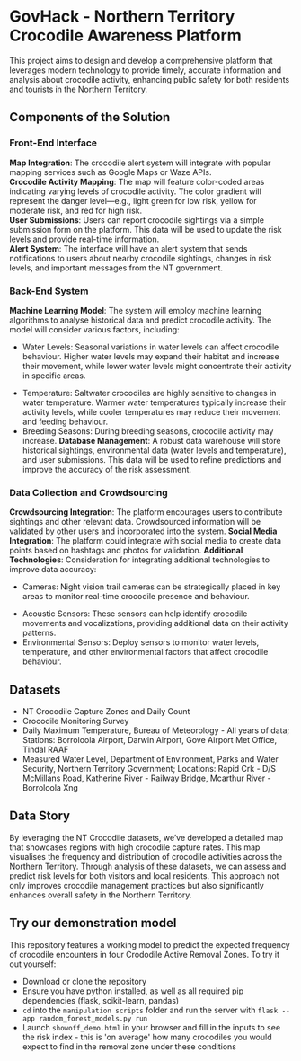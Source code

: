 # GovHack - Northern Territory Crocodile Awareness Platform

This project aims to design and develop a comprehensive platform that leverages modern technology to provide timely, accurate information and analysis about crocodile activity, enhancing public safety for both residents and tourists in the Northern Territory.

## Components of the Solution
### Front-End Interface
**Map Integration**: The crocodile alert system will integrate with popular mapping services such as Google Maps or Waze APIs.
<br>
**Crocodile Activity Mapping**: The map will feature color-coded areas indicating varying levels of crocodile activity. The color gradient will represent the danger level—e.g., light green for low risk, yellow for moderate risk, and red for high risk.
<br>
**User Submissions**: Users can report crocodile sightings via a simple submission form on the platform. This data will be used to update the risk levels and provide real-time information.
<br>
**Alert System**: The interface will have an alert system that sends notifications to users about nearby crocodile sightings, changes in risk levels, and important messages from the NT government.

### Back-End System
**Machine Learning Model**: The system will employ machine learning algorithms to analyse historical data and predict crocodile activity. The model will consider various factors, including:
 - Water Levels: Seasonal variations in water levels can affect crocodile behaviour. Higher water levels may expand their habitat and increase their movement, while lower water levels might concentrate their activity in specific areas.
 + Temperature: Saltwater crocodiles are highly sensitive to changes in water temperature. Warmer water temperatures typically increase their activity levels, while cooler temperatures may reduce their movement and feeding behaviour.
 + Breeding Seasons: During breeding seasons, crocodile activity may increase.
**Database Management**: A robust data warehouse will store historical sightings, environmental data (water levels and temperature), and user submissions. This data will be used to refine predictions and improve the accuracy of the risk assessment.

### Data Collection and Crowdsourcing
**Crowdsourcing Integration**: The platform encourages users to contribute sightings and other relevant data. Crowdsourced information will be validated by other users and incorporated into the system.
**Social Media Integration**: The platform could integrate with social media to create data points based on hashtags and photos for validation.
**Additional Technologies**: Consideration for integrating additional technologies to improve data accuracy:
 - Cameras: Night vision trail cameras can be strategically placed in key areas to monitor real-time crocodile presence and behaviour.
 + Acoustic Sensors: These sensors can help identify crocodile movements and vocalizations, providing additional data on their activity patterns.
 + Environmental Sensors: Deploy sensors to monitor water levels, temperature, and other environmental factors that affect crocodile behaviour.

## Datasets
- NT Crocodile Capture Zones and Daily Count
- Crocodile Monitoring Survey
- Daily Maximum Temperature, Bureau of Meteorology - All years of data; Stations: Borroloola Airport, Darwin Airport, Gove Airport Met Office, Tindal RAAF
- Measured Water Level, Department of Environment, Parks and Water Security, Northern Territory Government; Locations: Rapid Crk - D/S McMillans Road, Katherine River - Railway Bridge, Mcarthur River - Borroloola Xng

## Data Story
By leveraging the NT Crocodile datasets, we’ve developed a detailed map that showcases regions with high crocodile capture rates. This map visualises the frequency and distribution of crocodile activities across the Northern Territory. Through analysis of these datasets, we can assess and predict risk levels for both visitors and local residents. This approach not only improves crocodile management practices but also significantly enhances overall safety in the Northern Territory.

## Try our demonstration model
This repository features a working model to predict the expected frequency of crocodile encounters in four Crododile Active Removal Zones. To try it out yourself:
- Download or clone the repository
- Ensure you have python installed, as well as all required pip dependencies (flask, scikit-learn, pandas)
- `cd` into the `manipulation scripts` folder and run the server with `flask --app random_forest_models.py run`
- Launch `showoff_demo.html` in your browser and fill in the inputs to see the risk index - this is 'on average' how many crocodiles you would expect to find in the removal zone under these conditions










